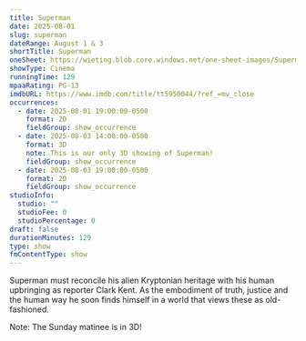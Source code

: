 ```yaml
---
title: Superman
date: 2025-08-01
slug: superman
dateRange: August 1 & 3
shortTitle: Superman
oneSheet: https://wieting.blob.core.windows.net/one-sheet-images/Superman.png
showType: Cinema
runningTime: 129
mpaaRating: PG-13
imdbURL: https://www.imdb.com/title/tt5950044/?ref_=mv_close
occurrences:
  - date: 2025-08-01 19:00:00-0500
    format: 2D
    fieldGroup: show_occurrence
  - date: 2025-08-03 14:00:00-0500
    format: 3D
    note: This is our only 3D showing of Superman!
    fieldGroup: show_occurrence
  - date: 2025-08-03 19:00:00-0500
    format: 2D
    fieldGroup: show_occurrence
studioInfo:
  studio: ""
  studioFee: 0
  studioPercentage: 0
draft: false
durationMinutes: 129
type: show
fmContentType: show
---
```

Superman must reconcile his alien Kryptonian heritage with his human upbringing as reporter Clark Kent. As the embodiment of truth, justice and the human way he soon finds himself in a world that views these as old-fashioned.  

Note: The Sunday matinee is in 3D!  